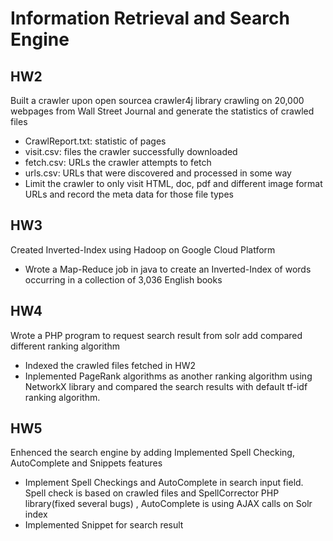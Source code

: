 # Information Retrieval and Search Engine
## HW2
Built a crawler upon open sourcea crawler4j library crawling on 20,000 webpages from Wall Street Journal and generate the statistics of crawled files
* CrawlReport.txt: statistic of pages
* visit.csv: files the crawler successfully downloaded
* fetch.csv: URLs the crawler attempts to fetch 
* urls.csv: URLs that were discovered and processed in some way
* Limit the crawler to only visit HTML, doc, pdf and different image format URLs and record the meta data for those file types

## HW3
Created Inverted-Index using Hadoop on Google Cloud Platform
* Wrote a Map-Reduce job in java to create an Inverted-Index of words occurring in a collection of 3,036 English books

## HW4
Wrote a PHP program to request search result from solr add compared different ranking algorithm
* Indexed the crawled files fetched in HW2
* Inplemented PageRank algorithms as another ranking algorithm using NetworkX library and compared the search results with default tf-idf ranking algorithm.

## HW5
Enhenced the search engine by adding	Implemented Spell Checking, AutoComplete and Snippets features 
* Implement Spell Checkings and AutoComplete in search input field. Spell check is based on crawled files and SpellCorrector PHP library(fixed several bugs) , AutoComplete is using AJAX calls on Solr index
* Implemented Snippet for search result
